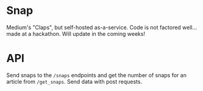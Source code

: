 # Snap

Medium's "Claps", but self-hosted as-a-service. Code is not factored well... made at a hackathon. Will update in the coming weeks!

# API
Send snaps to the `/snaps` endpoints and get the number of snaps for an article from `/get_snaps`. Send data with post requests.
